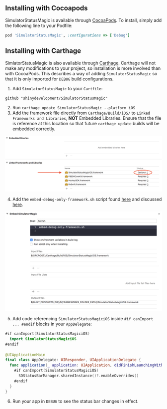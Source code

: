 ## Installing with Cocoapods

SimulatorStatusMagic is available through [CocoaPods](http://cocoapods.org). To install, simply add the following line to your Podfile:

```ruby
pod 'SimulatorStatusMagic', :configurations => ['Debug']
```

## Installing with Carthage

SimlatorStatusMagic is also available through [Carthage](https://github.com/Carthage/Carthage). Carthage will not make any modifications to your project, so installation is more involved than with CocoaPods. This describes a way of adding `SimulatorStatusMagic` so that it is only imported for `DEBUG` build configurations.

1. Add `SimulatorStatusMagic` to your `Cartfile`:
```
github "shinydevelopment/SimulatorStatusMagic"
```
2. Run `carthage update SimulatorStatusMagic --platform iOS`
3. Add the framework file directly from `Carthage/Build/iOS/` to `Linked Frameworks and Libraries`, **NOT** Embedded Libraries. Ensure that the file is reference at this location so that future `carthage update` builds will be embedded correctly.

![Linked Frameworks and Libraries](Artwork/linked-frameworks.png)

4. Add the `embed-debug-only-framework.sh` script found [here](https://gist.github.com/kenthumphries/cf04683184217c7331f9c213c556c65a) and discussed [here](https://github.com/shinydevelopment/SimulatorStatusMagic/blob/master/INSTALLATION.md).

![Embed run script phase](Artwork/run-script-phase.png)

5. Add code referencing `SimulatorStatusMagiciOS` inside `#if canImport ... #endif` blocks in your `AppDelegate`:
```swift
#if canImport(SimulatorStatusMagiciOS)
  import SimulatorStatusMagiciOS
#endif

@UIApplicationMain
final class AppDelegate: UIResponder, UIApplicationDelegate {
  func application(_ application: UIApplication, didFinishLaunchingWithOptions options: [UIApplication.LaunchOptionsKey: Any]? ) -> Bool {
    #if canImport(SimulatorStatusMagiciOS)
      SDStatusBarManager.sharedInstance()?.enableOverrides()
    #endif
  }
}
```

6. Run your app in `DEBUG` to see the status bar changes in effect.
